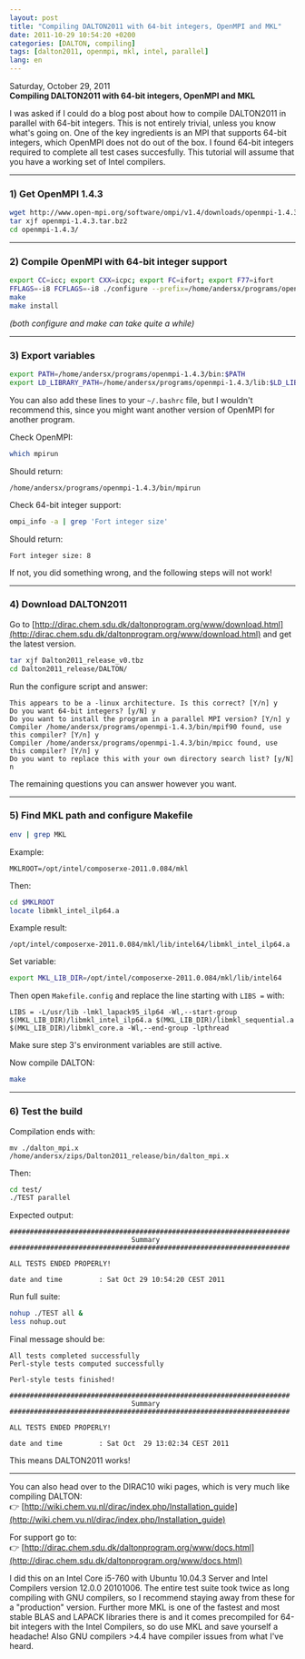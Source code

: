 ```yaml
---
layout: post
title: "Compiling DALTON2011 with 64-bit integers, OpenMPI and MKL"
date: 2011-10-29 10:54:20 +0200
categories: [DALTON, compiling]
tags: [dalton2011, openmpi, mkl, intel, parallel]
lang: en
---
```


Saturday, October 29, 2011  
**Compiling DALTON2011 with 64-bit integers, OpenMPI and MKL**

I was asked if I could do a blog post about how to compile DALTON2011 in parallel with 64-bit integers. This is not entirely trivial, unless you know what's going on. One of the key ingredients is an MPI that supports 64-bit integers, which OpenMPI does not do out of the box. I found 64-bit integers required to complete all test cases succesfully. This tutorial will assume that you have a working set of Intel compilers.

---

### 1) Get OpenMPI 1.4.3

```bash
wget http://www.open-mpi.org/software/ompi/v1.4/downloads/openmpi-1.4.3.tar.bz2
tar xjf openmpi-1.4.3.tar.bz2
cd openmpi-1.4.3/
```

---

### 2) Compile OpenMPI with 64-bit integer support

```bash
export CC=icc; export CXX=icpc; export FC=ifort; export F77=ifort
FFLAGS=-i8 FCFLAGS=-i8 ./configure --prefix=/home/andersx/programs/openmpi-1.4.3/
make
make install
```

*(both configure and make can take quite a while)*

---

### 3) Export variables

```bash
export PATH=/home/andersx/programs/openmpi-1.4.3/bin:$PATH
export LD_LIBRARY_PATH=/home/andersx/programs/openmpi-1.4.3/lib:$LD_LIBRARY_PATH
```

You can also add these lines to your `~/.bashrc` file, but I wouldn't recommend this, since you might want another version of OpenMPI for another program.

Check OpenMPI:

```bash
which mpirun
```

Should return:

```
/home/andersx/programs/openmpi-1.4.3/bin/mpirun
```

Check 64-bit integer support:

```bash
ompi_info -a | grep 'Fort integer size'
```

Should return:

```
Fort integer size: 8
```

If not, you did something wrong, and the following steps will not work!

---

### 4) Download DALTON2011

Go to [http://dirac.chem.sdu.dk/daltonprogram.org/www/download.html](http://dirac.chem.sdu.dk/daltonprogram.org/www/download.html) and get the latest version.

```bash
tar xjf Dalton2011_release_v0.tbz
cd Dalton2011_release/DALTON/
```

Run the configure script and answer:

```
This appears to be a -linux architecture. Is this correct? [Y/n] y
Do you want 64-bit integers? [y/N] y
Do you want to install the program in a parallel MPI version? [Y/n] y
Compiler /home/andersx/programs/openmpi-1.4.3/bin/mpif90 found, use this compiler? [Y/n] y
Compiler /home/andersx/programs/openmpi-1.4.3/bin/mpicc found, use this compiler? [Y/n] y
Do you want to replace this with your own directory search list? [y/N] n
```

The remaining questions you can answer however you want.

---

### 5) Find MKL path and configure Makefile

```bash
env | grep MKL
```

Example:

```
MKLROOT=/opt/intel/composerxe-2011.0.084/mkl
```

Then:

```bash
cd $MKLROOT
locate libmkl_intel_ilp64.a
```

Example result:

```
/opt/intel/composerxe-2011.0.084/mkl/lib/intel64/libmkl_intel_ilp64.a
```

Set variable:

```bash
export MKL_LIB_DIR=/opt/intel/composerxe-2011.0.084/mkl/lib/intel64
```

Then open `Makefile.config` and replace the line starting with `LIBS =` with:

```make
LIBS = -L/usr/lib -lmkl_lapack95_ilp64 -Wl,--start-group $(MKL_LIB_DIR)/libmkl_intel_ilp64.a $(MKL_LIB_DIR)/libmkl_sequential.a $(MKL_LIB_DIR)/libmkl_core.a -Wl,--end-group -lpthread
```

Make sure step 3's environment variables are still active.

Now compile DALTON:

```bash
make
```

---

### 6) Test the build

Compilation ends with:

```
mv ./dalton_mpi.x /home/andersx/zips/Dalton2011_release/bin/dalton_mpi.x
```

Then:

```bash
cd test/
./TEST parallel
```

Expected output:

```
#####################################################################
                              Summary
#####################################################################

ALL TESTS ENDED PROPERLY!

date and time         : Sat Oct 29 10:54:20 CEST 2011
```

Run full suite:

```bash
nohup ./TEST all &
less nohup.out
```

Final message should be:

```
All tests completed successfully
Perl-style tests computed successfully

Perl-style tests finished!

#####################################################################
                              Summary
#####################################################################

ALL TESTS ENDED PROPERLY!

date and time         : Sat Oct  29 13:02:34 CEST 2011
```

This means DALTON2011 works!

---

You can also head over to the DIRAC10 wiki pages, which is very much like compiling DALTON:  
👉 [http://wiki.chem.vu.nl/dirac/index.php/Installation_guide](http://wiki.chem.vu.nl/dirac/index.php/Installation_guide)

For support go to:  
👉 [http://dirac.chem.sdu.dk/daltonprogram.org/www/docs.html](http://dirac.chem.sdu.dk/daltonprogram.org/www/docs.html)

I did this on an Intel Core i5-760 with Ubuntu 10.04.3 Server and Intel Compilers version 12.0.0 20101006. The entire test suite took twice as long compiling with GNU compilers, so I recommend staying away from these for a "production" version. Further more MKL is one of the fastest and most stable BLAS and LAPACK libraries there is and it comes precompiled for 64-bit integers with the Intel Compilers, so do use MKL and save yourself a headache! Also GNU compilers >4.4 have compiler issues from what I've heard.
